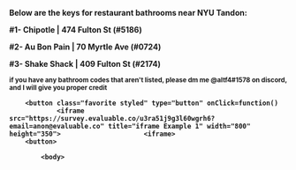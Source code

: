 <html>
    <body>
       <p><b>Below are the keys for restaurant bathrooms near NYU Tandon:<b><p>
        <p>#1- Chipotle | 474 Fulton St (#5186)</p>
        <p>#2- Au Bon Pain | 70 Myrtle Ave (#0724)</p>
        <p>#3- Shake Shack | 409 Fulton St (#2174)</p>
        <p><sub>if you have any bathroom codes that aren't listed, please dm me @altf4#1578 on discord, and I will give you proper credit<sub><p>
   
        <button class="favorite styled" type="button" onClick=function()
                <iframe src="https://survey.evaluable.co/u3ra51j9g3l60wgrh6?email=anon@evaluable.co" title="iframe Example 1" width="800" height="350">                     <iframe> 
        <button>
            
            <body>

<html>
